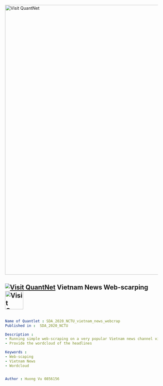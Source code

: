 [<img src="https://github.com/QuantLet/Styleguide-and-FAQ/blob/master/pictures/banner.png" width="888" alt="Visit QuantNet">](http://quantlet.de/)

## [<img src="https://github.com/QuantLet/Styleguide-and-FAQ/blob/master/pictures/qloqo.png" alt="Visit QuantNet">](http://quantlet.de/) **Vietnam News Web-scarping** [<img src="https://github.com/QuantLet/Styleguide-and-FAQ/blob/master/pictures/QN2.png" width="60" alt="Visit QuantNet 2.0">](http://quantlet.de/)

```yaml

Name of Quantlet : SDA_2020_NCTU_vietnam_news_webcrap
Published in :  SDA_2020_NCTU

Description :  
- Running simple web-scraping on a very popular Vietnam news channel vietnam.net (only focus on Finance section of the page) 
- Provide the wordcloud of the headlines

Keywords : 
- Web-scaping
- Vietnam News
- Wordcloud


Author : Huong Vu 0856156
